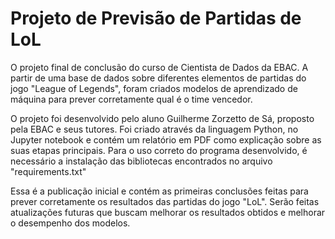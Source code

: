 # Projeto de Previsão de Partidas de LoL
O projeto final de conclusão do curso de Cientista de Dados da EBAC. 
A partir de uma base de dados sobre diferentes elementos de partidas do jogo "League of Legends", foram criados modelos de aprendizado de máquina para prever corretamente qual é o time vencedor.

O projeto foi desenvolvido pelo aluno Guilherme Zorzetto de Sá, proposto pela EBAC e seus tutores. Foi criado através da linguagem Python, no Jupyter notebook e contém um relatório em PDF como explicação sobre as suas etapas principais.
Para o uso correto do programa desenvolvido, é necessário a instalação das bibliotecas encontrados no arquivo "requirements.txt"

Essa é a publicação inicial e contém as primeiras conclusões feitas para prever corretamente os resultados das partidas do jogo "LoL". Serão feitas atualizações futuras que buscam melhorar os resultados obtidos e melhorar o desempenho dos modelos.
